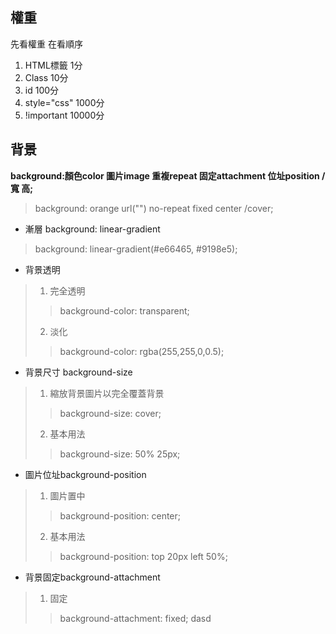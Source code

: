 ## 權重
先看權重 在看順序
1. HTML標籤 1分
2. Class 10分
3. id 100分
4. style="css" 1000分
5. !important 10000分


## 背景
**background:顏色color 圖片image 重複repeat 固定attachment 位址position /寬 高;**
> background: orange url("") no-repeat fixed center /cover;
- 漸層 background: linear-gradient
> background: linear-gradient(#e66465, #9198e5);
- 背景透明
> 1. 完全透明
>> background-color: transparent; 
> 2. 淡化
>> background-color: rgba(255,255,0,0.5);
- 背景尺寸 background-size
> 1. 縮放背景圖片以完全覆蓋背景
>> background-size: cover;
> 2. 基本用法
>> background-size: 50% 25px;
- 圖片位址background-position 
> 1. 圖片置中
>> background-position: center;
> 2. 基本用法
>> background-position: top 20px left 50%;
- 背景固定background-attachment
> 1. 固定
>> background-attachment: fixed;
dasd
